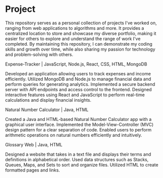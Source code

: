 # Project

This repository serves as a personal collection of projects I've worked on, ranging from web applications to algorithms and more. It provides a centralized location to store and showcase my diverse portfolio, making it easier for others to explore and understand the range of work I've completed. By maintaining this repository, I can demonstrate my coding skills and growth over time, while also sharing my passion for technology and problem-solving with others.

Expense-Tracker | JavaScript, Node.js, React, CSS, HTML, MongoDB

Developed an application allowing users to track expenses and income efficiently.
Utilized MongoDB and Node.js to manage financial data and perform queries for generating analytics.
Implemented a secure backend server with API endpoints and access control to the frontend.
Designed interactive features using React and JavaScript to perform real-time calculations and display financial insights.

Natural Number Calculator | Java, HTML

Created a Java and HTML-based Natural Number Calculator app with a graphical user interface.
Implemented the Model-View-Controller (MVC) design pattern for a clear separation of code.
Enabled users to perform arithmetic operations on natural numbers efficiently and intuitively.

Glossary Web | Java, HTML 

Designed a website that takes in a text file and displays their terms and definitions in alphabetical order.
Used data structures such as Stacks, Queues, Maps, and Sets to sort and organize files.
Utilized HTML to create formatted pages and links.
